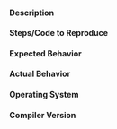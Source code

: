 #### Description

#### Steps/Code to Reproduce

#### Expected Behavior

#### Actual Behavior

#### Operating System

#### Compiler Version

